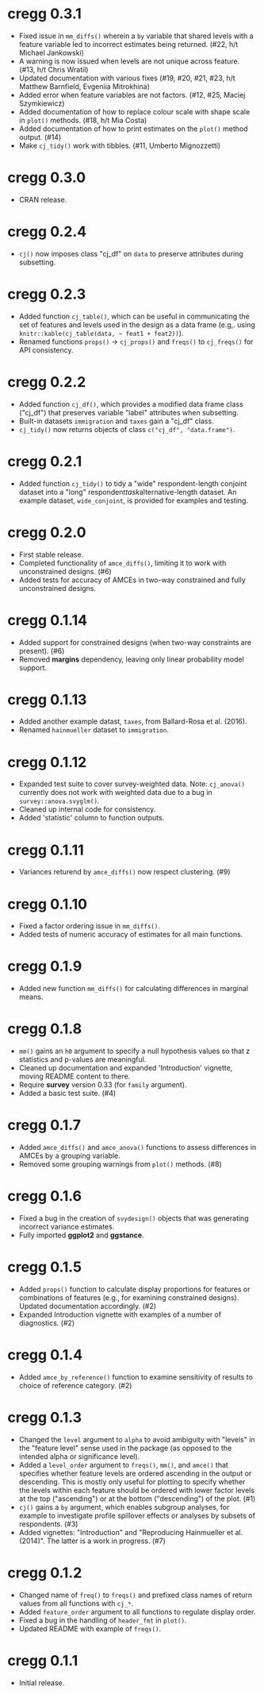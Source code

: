 # cregg 0.3.1

* Fixed issue in `mm_diffs()` wherein a `by` variable that shared levels with a feature variable led to incorrect estimates being returned. (#22, h/t Michael Jankowski)
* A warning is now issued when levels are not unique across feature. (#13, h/t Chris Wratil)
* Updated documentation with various fixes (#19, #20, #21, #23, h/t Matthew Barnfield, Evgeniia Mitrokhina)
* Added error when feature variables are not factors. (#12, #25, Maciej Szymkiewicz)
* Added documentation of how to replace colour scale with shape scale in `plot()` methods. (#18, h/t Mia Costa)
* Added documentation of how to print estimates on the `plot()` method output. (#14)
* Make `cj_tidy()` work with tibbles. (#11, Umberto Mignozzetti)

# cregg 0.3.0

* CRAN release.

# cregg 0.2.4

* `cj()` now imposes class "cj_df" on `data` to preserve attributes during subsetting.

# cregg 0.2.3

* Added function `cj_table()`, which can be useful in communicating the set of features and levels used in the design as a data frame (e.g,. using `knitr::kable(cj_table(data, ~ feat1 + feat2))`).
* Renamed functions `props()` -> `cj_props()` and `freqs()` to `cj_freqs()` for API consistency.

# cregg 0.2.2

* Added function `cj_df()`, which provides a modified data frame class ("cj_df") that preserves variable "label" attributes when subsetting.
* Built-in datasets `immigration` and `taxes` gain a "cj_df" class.
* `cj_tidy()` now returns objects of class `c("cj_df", "data.frame")`.

# cregg 0.2.1

* Added function `cj_tidy()` to tidy a "wide" respondent-length conjoint dataset into a "long" respondent*task*alternative-length dataset. An example dataset, `wide_conjoint`, is provided for examples and testing.

# cregg 0.2.0

* First stable release.
* Completed functionality of `amce_diffs()`, limiting it to work with unconstrained designs. (#6)
* Added tests for accuracy of AMCEs in two-way constrained and fully unconstrained designs.

# cregg 0.1.14

* Added support for constrained designs (when two-way constraints are present). (#6)
* Removed **margins** dependency, leaving only linear probability model support.

# cregg 0.1.13

* Added another example datast, `taxes`, from Ballard-Rosa et al. (2016).
* Renamed `hainmueller` dataset to `immigration`.

# cregg 0.1.12

* Expanded test suite to cover survey-weighted data. Note: `cj_anova()` currently does not work with weighted data due to a bug in `survey::anova.svyglm()`.
* Cleaned up internal code for consistency.
* Added 'statistic' column to function outputs.

# cregg 0.1.11

* Variances returend by `amce_diffs()` now respect clustering. (#9)

# cregg 0.1.10

* Fixed a factor ordering issue in `mm_diffs()`.
* Added tests of numeric accuracy of estimates for all main functions.

# cregg 0.1.9

* Added new function `mm_diffs()` for calculating differences in marginal means.

# cregg 0.1.8

* `mm()` gains an `h0` argument to specify a null hypothesis values so that z statistics and p-values are meaningful.
* Cleaned up documentation and expanded 'Introduction' vignette, moving README content to there.
* Require **survey** version 0.33 (for `family` argument).
* Added a basic test suite. (#4)

# cregg 0.1.7

* Added `amce_diffs()` and `amce_anova()` functions to assess differences in AMCEs by a grouping variable.
* Removed some grouping warnings from `plot()` methods. (#8)

# cregg 0.1.6

* Fixed a bug in the creation of `svydesign()` objects that was generating incorrect variance estimates.
* Fully imported **ggplot2** and **ggstance**.

# cregg 0.1.5

* Added `props()` function to calculate display proportions for features or combinations of features (e.g., for examining constrained designs). Updated documentation accordingly. (#2)
* Expanded Introduction vignette with examples of a number of diagnostics. (#2)

# cregg 0.1.4

* Added `amce_by_reference()` function to examine sensitivity of results to choice of reference category. (#2)

# cregg 0.1.3

* Changed the `level` argument to `alpha` to avoid ambiguity with "levels" in the "feature level" sense used in the package (as opposed to the intended alpha or significance level).
* Added a `level_order` argument to `freqs()`, `mm()`, and `amce()` that specifies whether feature levels are ordered ascending in the output or descending. This is mostly only useful for plotting to specify whether the levels within each feature should be ordered with lower factor levels at the top ("ascending") or at the bottom ("descending") of the plot. (#1)
* `cj()` gains a `by` argument, which enables subgroup analyses, for example to investigate profile spillover effects or analyses by subsets of respondents. (#3)
* Added vignettes: "Introduction" and "Reproducing Hainmueller et al. (2014)". The latter is a work in progress. (#7)

# cregg 0.1.2

* Changed name of `freq()` to `freqs()` and prefixed class names of return values from all functions with `cj_*`.
* Added `feature_order` argument to all functions to regulate display order.
* Fixed a bug in the handling of `header_fmt` in `plot()`.
* Updated README with example of `freqs()`.

# cregg 0.1.1

* Initial release.
